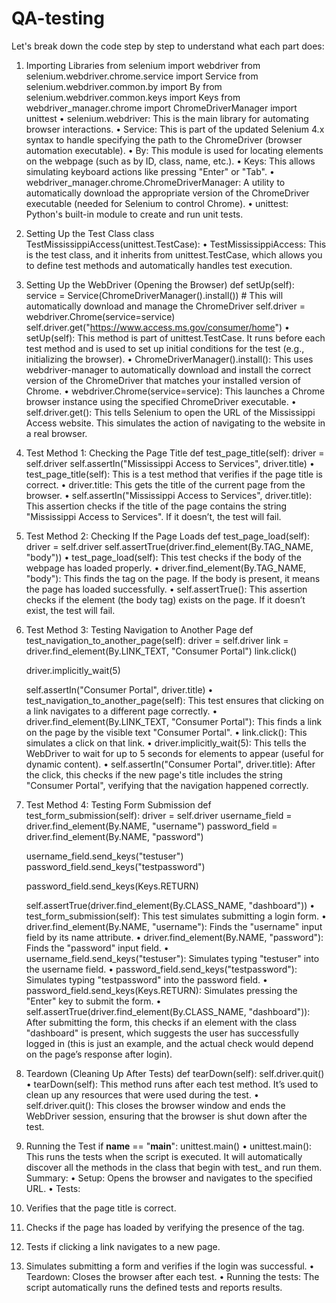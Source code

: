 # QA-testing
Let's break down the code step by step to understand what each part does:
1. Importing Libraries
from selenium import webdriver
from selenium.webdriver.chrome.service import Service
from selenium.webdriver.common.by import By
from selenium.webdriver.common.keys import Keys
from webdriver_manager.chrome import ChromeDriverManager
import unittest
•	selenium.webdriver: This is the main library for automating browser interactions.
•	Service: This is part of the updated Selenium 4.x syntax to handle specifying the path to the ChromeDriver (browser automation executable).
•	By: This module is used for locating elements on the webpage (such as by ID, class, name, etc.).
•	Keys: This allows simulating keyboard actions like pressing "Enter" or "Tab".
•	webdriver_manager.chrome.ChromeDriverManager: A utility to automatically download the appropriate version of the ChromeDriver executable (needed for Selenium to control Chrome).
•	unittest: Python's built-in module to create and run unit tests.
2. Setting Up the Test Class
class TestMississippiAccess(unittest.TestCase):
•	TestMississippiAccess: This is the test class, and it inherits from unittest.TestCase, which allows you to define test methods and automatically handles test execution.
3. Setting Up the WebDriver (Opening the Browser)
def setUp(self):
    service = Service(ChromeDriverManager().install())  # This will automatically download and manage the ChromeDriver
    self.driver = webdriver.Chrome(service=service)
    self.driver.get("https://www.access.ms.gov/consumer/home")
•	setUp(self): This method is part of unittest.TestCase. It runs before each test method and is used to set up initial conditions for the test (e.g., initializing the browser).
•	ChromeDriverManager().install(): This uses webdriver-manager to automatically download and install the correct version of the ChromeDriver that matches your installed version of Chrome.
•	webdriver.Chrome(service=service): This launches a Chrome browser instance using the specified ChromeDriver executable.
•	self.driver.get(): This tells Selenium to open the URL of the Mississippi Access website. This simulates the action of navigating to the website in a real browser.
4. Test Method 1: Checking the Page Title
def test_page_title(self):
    driver = self.driver
    self.assertIn("Mississippi Access to Services", driver.title)
•	test_page_title(self): This is a test method that verifies if the page title is correct.
•	driver.title: This gets the title of the current page from the browser.
•	self.assertIn("Mississippi Access to Services", driver.title): This assertion checks if the title of the page contains the string "Mississippi Access to Services". If it doesn’t, the test will fail.
5. Test Method 2: Checking If the Page Loads
def test_page_load(self):
    driver = self.driver
    self.assertTrue(driver.find_element(By.TAG_NAME, "body"))
•	test_page_load(self): This test checks if the body of the webpage has loaded properly.
•	driver.find_element(By.TAG_NAME, "body"): This finds the <body> tag on the page. If the body is present, it means the page has loaded successfully.
•	self.assertTrue(): This assertion checks if the element (the body tag) exists on the page. If it doesn’t exist, the test will fail.
6. Test Method 3: Testing Navigation to Another Page
def test_navigation_to_another_page(self):
    driver = self.driver
    link = driver.find_element(By.LINK_TEXT, "Consumer Portal")
    link.click()

    driver.implicitly_wait(5)

    self.assertIn("Consumer Portal", driver.title)
•	test_navigation_to_another_page(self): This test ensures that clicking on a link navigates to a different page correctly.
•	driver.find_element(By.LINK_TEXT, "Consumer Portal"): This finds a link on the page by the visible text "Consumer Portal".
•	link.click(): This simulates a click on that link.
•	driver.implicitly_wait(5): This tells the WebDriver to wait for up to 5 seconds for elements to appear (useful for dynamic content).
•	self.assertIn("Consumer Portal", driver.title): After the click, this checks if the new page's title includes the string "Consumer Portal", verifying that the navigation happened correctly.
7. Test Method 4: Testing Form Submission
def test_form_submission(self):
    driver = self.driver
    username_field = driver.find_element(By.NAME, "username")
    password_field = driver.find_element(By.NAME, "password")

    username_field.send_keys("testuser")
    password_field.send_keys("testpassword")

    password_field.send_keys(Keys.RETURN)

    self.assertTrue(driver.find_element(By.CLASS_NAME, "dashboard"))
•	test_form_submission(self): This test simulates submitting a login form.
•	driver.find_element(By.NAME, "username"): Finds the "username" input field by its name attribute.
•	driver.find_element(By.NAME, "password"): Finds the "password" input field.
•	username_field.send_keys("testuser"): Simulates typing "testuser" into the username field.
•	password_field.send_keys("testpassword"): Simulates typing "testpassword" into the password field.
•	password_field.send_keys(Keys.RETURN): Simulates pressing the "Enter" key to submit the form.
•	self.assertTrue(driver.find_element(By.CLASS_NAME, "dashboard")): After submitting the form, this checks if an element with the class "dashboard" is present, which suggests the user has successfully logged in (this is just an example, and the actual check would depend on the page’s response after login).
8. Teardown (Cleaning Up After Tests)
def tearDown(self):
    self.driver.quit()
•	tearDown(self): This method runs after each test method. It’s used to clean up any resources that were used during the test.
•	self.driver.quit(): This closes the browser window and ends the WebDriver session, ensuring that the browser is shut down after the test.
9. Running the Test
if __name__ == "__main__":
    unittest.main()
•	unittest.main(): This runs the tests when the script is executed. It will automatically discover all the methods in the class that begin with test_ and run them.
Summary:
•	Setup: Opens the browser and navigates to the specified URL.
•	Tests: 
1.	Verifies that the page title is correct.
2.	Checks if the page has loaded by verifying the presence of the <body> tag.
3.	Tests if clicking a link navigates to a new page.
4.	Simulates submitting a form and verifies if the login was successful.
•	Teardown: Closes the browser after each test.
•	Running the tests: The script automatically runs the defined tests and reports results.

